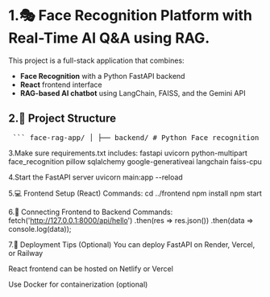 # 1.🎭 Face Recognition Platform with Real-Time AI Q&A using RAG. 
This project is a full-stack application that combines:
- **Face Recognition** with a Python FastAPI backend
- **React** frontend interface
- **RAG-based AI chatbot** using LangChain, FAISS, and the Gemini API

## 2.🧱 Project Structure

<pre> ``` face-rag-app/ │ ├── backend/ # Python Face recognition + RAG │ ├── face_recognition.py │ ├── rag_engine.py │ ├── app.py # FastAPI for REST and WebSocket │ ├── database.py │ └── requirements.txt │ ├── frontend/ # React app │ ├── public/ │ ├── src/ │ │ ├── components/ │ │ │ ├── RegistrationTab.jsx │ │ │ ├── RecognitionTab.jsx │ │ │ └── ChatWidget.jsx │ │ ├── App.js │ │ └── index.js │ └── package.json │ └── README.md ``` </pre>

3.Make sure requirements.txt includes:
fastapi
uvicorn
python-multipart
face_recognition
pillow
sqlalchemy
google-generativeai
langchain
faiss-cpu

4.Start the FastAPI server
    uvicorn main:app --reload

5.💻 Frontend Setup (React)
     Commands:
       cd ../frontend
       npm install
       npm start
       
6.🔗 Connecting Frontend to Backend
     Commands:
          fetch('http://127.0.0.1:8000/api/hello')
         .then(res => res.json())
         .then(data => console.log(data));

7.🚀 Deployment Tips (Optional)
You can deploy FastAPI on Render, Vercel, or Railway

React frontend can be hosted on Netlify or Vercel

Use Docker for containerization (optional)         
         

    



